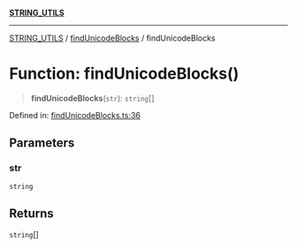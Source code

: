 [**STRING_UTILS**](../../README.md)

***

[STRING_UTILS](../../README.md) / [findUnicodeBlocks](../README.md) / findUnicodeBlocks

# Function: findUnicodeBlocks()

> **findUnicodeBlocks**(`str`): `string`[]

Defined in: [findUnicodeBlocks.ts:36](https://github.com/dailker/everyutil/blob/d12555c550c1d59295f536d15822ff0e97aceecb/src/string/findUnicodeBlocks.ts#L36)

## Parameters

### str

`string`

## Returns

`string`[]
